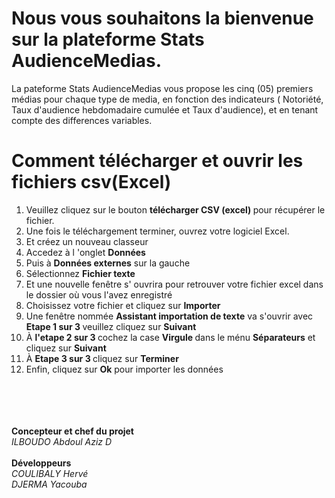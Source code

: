 # Nous vous souhaitons la bienvenue sur la plateforme Stats AudienceMedias.
<p> La pateforme Stats AudienceMedias vous propose les cinq (05) premiers
 médias pour chaque type de media, en fonction des indicateurs ( Notoriété,
 Taux d'audience hebdomadaire cumulée et Taux d'audience), et en tenant compte des differences variables. </p>

# Comment télécharger et ouvrir les fichiers csv(Excel)  
<ol>
<li>Veuillez cliquez sur le bouton <b>télécharger CSV (excel) </b> pour récupérer le fichier.</li>
<li>Une fois le téléchargement terminer, ouvrez votre logiciel Excel.</li>
<li>Et créez un nouveau classeur</li>
<li>Accedez à l 'onglet <b>Données </b></li>
<li> Puis à <b>Données externes</b> sur la gauche </li>
<li>Sélectionnez <b>Fichier texte </b></li>
<li>Et une nouvelle fenêtre s' ouvrira pour retrouver votre fichier excel dans le dossier où vous l'avez enregistré </li>
<li>Choisissez votre fichier et cliquez sur <b>Importer</b></li>
<li>Une fenêtre nommée <b>Assistant importation de texte</b> va s'ouvrir avec <b>Etape 1 sur 3 </b> veuillez cliquez sur <b>Suivant</b></li>
<li> À <b> l'etape 2 sur 3 </b> cochez la case <b> Virgule </b> dans le ménu <b>Séparateurs</b> et cliquez sur <b>Suivant</b> </li>
<li> À <b>Etape 3 sur 3 </b> cliquez sur <b>Terminer</b></li>
<li> Enfin, cliquez sur <b>Ok</b> pour importer les données</li>
</ol> <br> <br>
<br> <br>
<footer> 
 <b>Concepteur et chef du projet</b> <br>
<i>ILBOUDO Abdoul Aziz D</i><br><br>
 <b>Développeurs</b><br>
 <i>COULIBALY Hervé</i><br>
 <i>DJERMA Yacouba</i> 
</footer>
